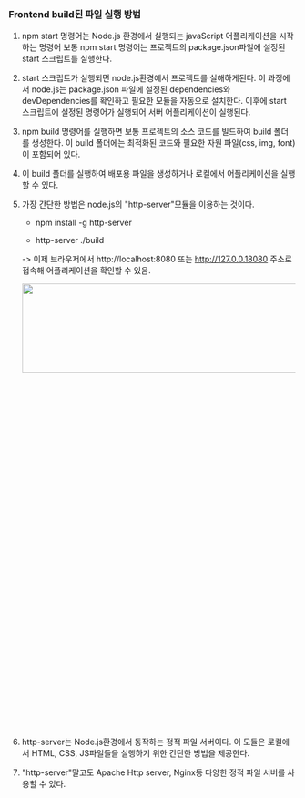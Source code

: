 
### Frontend build된 파일 실행 방법

1. npm start 명령어는 Node.js 환경에서 실행되는 javaScript 어플리케이션을 시작하는 명령어 보통 npm start 명령어는 프로젝트의 package.json파일에 설정된 start 스크립트를 실행한다.

2. start 스크립트가 실행되면 node.js환경에서 프로젝트를 실해하게된다. 이 과정에서 node.js는 package.json 파일에 설정된 dependencies와 devDependencies를 확인하고 필요한 모듈을 자동으로 설치한다. 이후에 start 스크립트에 설정된 명령어가 실행되어 서버 어플리케이션이 실행된다. 

3. npm build 명령어를 실행하면 보통 프로젝트의 소스 코드를 빌드하여 build 폴더를 생성한다. 이 build 폴더에는 최적화된 코드와 필요한 자원 파일(css, img, font)이 포함되어 있다. 

4. 이 build 폴더를 실행하여 배포용 파일을 생성하거나 로컬에서 어플리케이션을 실행할 수 있다. 


5. 가장 간단한 방법은 node.js의 "http-server"모듈을 이용하는 것이다. 

    * npm install -g http-server
    
    * http-server ./build
    
    -> 이제 브라우저에서 http://localhost:8080 또는 http://127.0.0.18080 주소로 접속해 어플리케이션을 확인할 수 있음. 
    
    <p align="center">
        <img width="1512" alt="스크린샷 2023-04-09 오후 1 31 34" src="https://user-images.githubusercontent.com/65451455/230754760-761660c5-e818-4a51-bcaf-959d21351561.png" width="50%" height="20%">
    </p>
    
    

    
6. http-server는 Node.js환경에서 동작하는 정적 파일 서버이다. 이 모듈은 로컬에서 HTML, CSS, JS파일들을 실행하기 위한 간단한 방법을 제공한다.


7. "http-server"말고도 Apache Http server, Nginx등 다양한 정적 파일 서버를 사용할 수 있다. 

